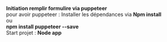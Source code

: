 <b>Initiation remplir formulire via puppeteer </b>
</br>
pour avoir puppeteer :
Installer les dépendances via <b>Npm install</b>
</br>
ou
</br>
<b>npm install puppeteer --save</b>
</br>
Start projet : <b>Node app</b>
